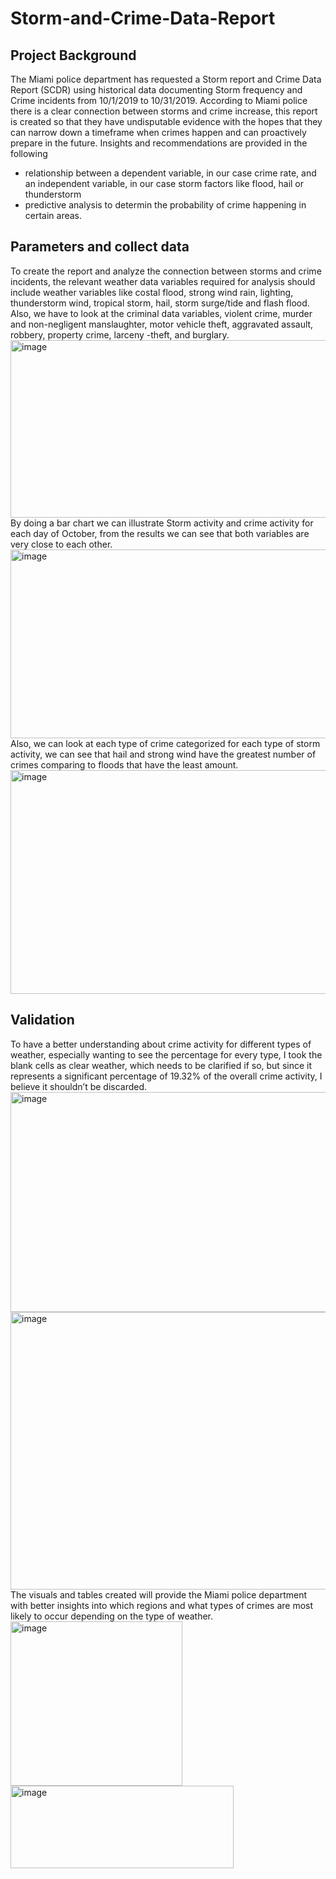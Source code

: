 # Storm-and-Crime-Data-Report
## Project Background
The Miami police department has requested a Storm report and Crime Data Report (SCDR) using historical data documenting Storm frequency and Crime incidents from 10/1/2019 to 10/31/2019. According to Miami police there is a clear connection between storms and crime increase, this report is created so that they have undisputable evidence with the hopes that they can narrow down a timeframe when crimes happen and can proactively prepare in the future.
Insights and recommendations are provided in the following
* relationship between a dependent variable, in our case crime rate, and an independent variable, in our case storm factors like flood, hail or thunderstorm
* predictive analysis to determin the probability of crime happening in certain areas.
## Parameters and collect data
To create the report and analyze the connection between storms and crime incidents, the relevant weather data variables required for analysis should include weather variables like costal flood, strong wind rain, lighting, thunderstorm wind, tropical storm, hail, storm surge/tide and flash flood. Also, we have to look at the criminal data variables, violent crime, murder and non-negligent manslaughter, motor vehicle theft, aggravated assault, robbery, property crime, larceny -theft, and burglary. 
<img width="746" height="284" alt="image" src="https://github.com/user-attachments/assets/8c6041db-8a58-4c79-9af6-37ad5b92f9b4" />
By doing a bar chart we can illustrate Storm activity and crime activity for each day of October, from the results we can see that both variables are very close to each other. 
<img width="983" height="302" alt="image" src="https://github.com/user-attachments/assets/421290a9-f546-4f83-a74a-239fec7760d7" />
Also, we can look at each type of crime categorized for each type of storm activity, we can see that hail and strong wind have the greatest number of crimes comparing to floods that have the least amount.
<img width="1039" height="358" alt="image" src="https://github.com/user-attachments/assets/e77861ec-3f63-4c54-b158-dd0568951ff4" />
## Validation
To have a better understanding about crime activity for different types of weather, especially wanting to see the percentage for every type, I took the blank cells as clear weather, which needs to be clarified if so, but since it represents a significant percentage of 19.32% of the overall crime activity, I believe it shouldn’t be discarded. 
<img width="975" height="352" alt="image" src="https://github.com/user-attachments/assets/7ab20fb4-c0c2-44ad-a4a6-7cc617b2acda" />
<img width="975" height="444" alt="image" src="https://github.com/user-attachments/assets/3b5964ae-8020-450e-b036-8749711bd282" />
The visuals and tables created will provide the Miami police department with better insights into which regions and what types of crimes are most likely to occur depending on the type of weather. 
<img width="275" height="263" alt="image" src="https://github.com/user-attachments/assets/67eb3e0e-d364-4f1e-9051-73d046f61c48" />
<img width="357" height="132" alt="image" src="https://github.com/user-attachments/assets/0cbe9176-b2fc-4712-b995-5c32bc03b310" />













